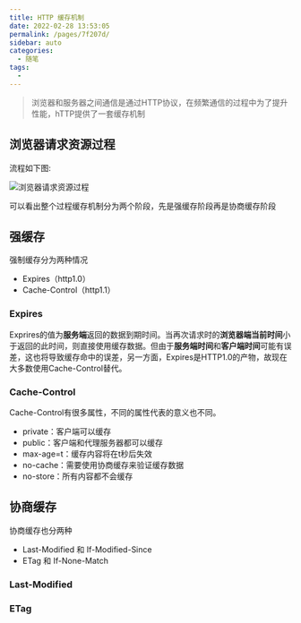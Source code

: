 ```yaml
---
title: HTTP 缓存机制
date: 2022-02-28 13:53:05
permalink: /pages/7f207d/
sidebar: auto
categories:
  - 随笔
tags:
  - 
---
```


> 浏览器和服务器之间通信是通过HTTP协议，在频繁通信的过程中为了提升性能，hTTP提供了一套缓存机制
<!-- more -->

## 浏览器请求资源过程

流程如下图:

![浏览器请求资源过程](/image/http_cache.png)

可以看出整个过程缓存机制分为两个阶段，先是强缓存阶段再是协商缓存阶段

## 强缓存
强制缓存分为两种情况
- Expires（http1.0）
- Cache-Control（http1.1）

### Expires
Exprires的值为**服务端**返回的数据到期时间。当再次请求时的**浏览器端当前时间**小于返回的此时间，则直接使用缓存数据。但由于**服务端时间**和**客户端时间**可能有误差，这也将导致缓存命中的误差，另一方面，Expires是HTTP1.0的产物，故现在大多数使用Cache-Control替代。

### Cache-Control
Cache-Control有很多属性，不同的属性代表的意义也不同。
- private：客户端可以缓存
- public：客户端和代理服务器都可以缓存
- max-age=t：缓存内容将在t秒后失效
- no-cache：需要使用协商缓存来验证缓存数据
- no-store：所有内容都不会缓存

## 协商缓存
协商缓存也分两种
- Last-Modified 和 If-Modified-Since
- ETag 和 If-None-Match

### Last-Modified

### ETag